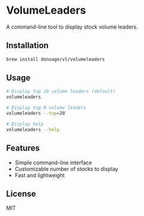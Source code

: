 # VolumeLeaders

A command-line tool to display stock volume leaders.

## Installation

```bash
brew install donoage/vl/volumeleaders
```

## Usage

```bash
# Display top 10 volume leaders (default)
volumeleaders

# Display top N volume leaders
volumeleaders --top=20

# Display help
volumeleaders --help
```

## Features

- Simple command-line interface
- Customizable number of stocks to display
- Fast and lightweight

## License

MIT 
